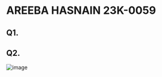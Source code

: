 # AREEBA HASNAIN 23K-0059
## Q1.

## Q2. 
![image](https://github.com/areebahasnain/PfFall23/assets/142868074/2b851d7d-b1ab-485e-8e3e-e62727fccf78)

